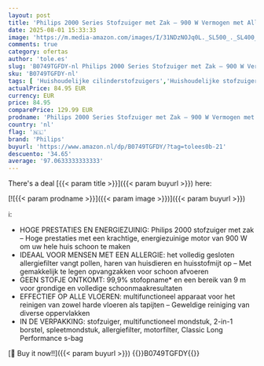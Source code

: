 ```yaml
---
layout: post
title: 'Philips 2000 Series Stofzuiger met Zak – 900 W Vermogen met Allergiefilter  99 9% Stofopname  Bereik van 9 m  Energieklasse A  FC8243/09 '
date: 2025-08-01 15:33:33
image: 'https://m.media-amazon.com/images/I/31NDzNOJq0L._SL500_._SL400_.jpg'
comments: true
category: ofertas
author: 'tole.es'
slug: 'B0749TGFDY-nl Philips 2000 Series Stofzuiger met Zak – 900 W Vermogen...'
sku: 'B0749TGFDY-nl'
tags: [ 'Huishoudelijke cilinderstofzuigers','Huishoudelijke stofzuigers','Schoonmaken en stofzuigers','Wonen & keuken','philips','🇳🇱', ]
actualPrice: 84.95 EUR
currency: EUR
price: 84.95
comparePrice: 129.99 EUR
prodname: 'Philips 2000 Series Stofzuiger met Zak – 900 W Vermogen met Allergiefilter  99 9% Stofopname  Bereik van 9 m  Energieklasse A  FC8243/09 '
country: 'nl'
flag: '🇳🇱'
brand: 'Philips'
buyurl: 'https://www.amazon.nl/dp/B0749TGFDY/?tag=tolees0b-21'
descuento: '34.65'
average: '97.0633333333333'
---
```


There's a deal [{{< param title >}}]({{< param buyurl >}})  here:

[![{{< param prodname >}}]({{< param image >}})]({{< param buyurl >}})

ℹ️:

- HOGE PRESTATIES EN ENERGIEZUINIG: Philips 2000 stofzuiger met zak – Hoge prestaties met een krachtige, energiezuinige motor van 900 W om uw hele huis schoon te maken
- IDEAAL VOOR MENSEN MET EEN ALLERGIE: het volledig gesloten allergiefilter vangt pollen, haren van huisdieren en huisstofmijt op – Met gemakkelijk te legen opvangzakken voor schoon afvoeren
- GEEN STOFJE ONTKOMT: 99,9% stofopname* en een bereik van 9 m voor grondige en volledige schoonmaakresultaten
- EFFECTIEF OP ALLE VLOEREN: multifunctioneel apparaat voor het reinigen van zowel harde vloeren als tapijten – Geweldige reiniging van diverse oppervlakken
- IN DE VERPAKKING: stofzuiger, multifunctioneel mondstuk, 2-in-1 borstel, spleetmondstuk, allergiefilter, motorfilter, Classic Long Performance s-bag

[🛒 Buy it now!!]({{< param buyurl >}})
{{<world>}}B0749TGFDY{{</world>}}
